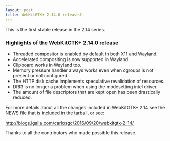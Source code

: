 ```yaml
---
layout: post
title: WebKitGTK+ 2.14.0 released!
---
```


This is the first stable release in the 2.14 series.

### Highlights of the WebKitGTK+ 2.14.0 release

 - Threaded compositor is enabled by default in both X11 and Wayland.
 - Accelerated compositing is now supported in Wayland.
 - Clipboard works in Wayland too.
 - Memory pressure handler always works even when cgroups is not present or not configured.
 - The HTTP disk cache implements speculative revalidation of resources.
 - DRI3 is no longer a problem when using the modesetting intel driver.
 - The amount of file descriptors that are kept open has been drastically reduced.

For more details about all the changes included in WebKitGTK+ 2.14 see
the NEWS file that is included in the tarball, or see:

<http://blogs.igalia.com/carlosgc/2016/09/20/webkitgtk-2-14/>

Thanks to all the contributors who made possible this release.
